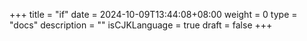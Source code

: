 +++
title = "if"
date = 2024-10-09T13:44:08+08:00
weight = 0
type = "docs"
description = ""
isCJKLanguage = true
draft = false
+++